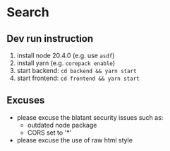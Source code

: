# Search

## Dev run instruction

1. install node 20.4.0 (e.g. use `asdf`)
1. install yarn (e.g. `corepack enable`)
1. start backend: `cd backend && yarn start`
1. start frontend: `cd frontend && yarn start`

## Excuses

* please excuse the blatant security issues such as:
  * outdated node package
  * CORS set to '*'
* please excuse the use of raw html style 